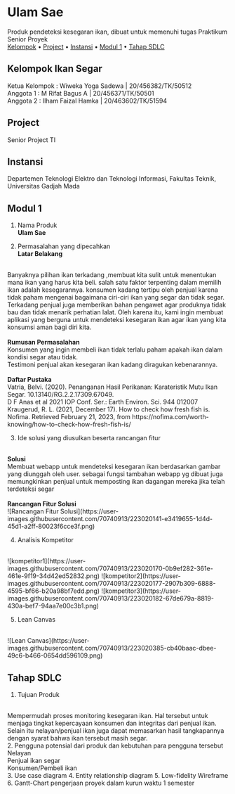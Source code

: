 # Ulam Sae  
Produk pendeteksi kesegaran ikan, dibuat untuk memenuhi tugas Praktikum Senior Proyek <br>
[Kelompok](#kelompok-ikan-segar) • [Project](#project) • [Instansi](#instansi) • [Modul 1](#modul-1) • [Tahap SDLC](#tahap-sdlc)
  
## Kelompok Ikan Segar
Ketua Kelompok : Wiweka Yoga Sadewa | 20/456382/TK/50512 <br>
Anggota 1 : M Rifat Bagus A | 20/456371/TK/50501 <br>
Anggota 2 : Ilham Faizal Hamka | 20/463602/TK/51594 

## Project
Senior Project TI

## Instansi
Departemen Teknologi Elektro dan Teknologi Informasi, Fakultas Teknik, Universitas Gadjah Mada

## Modul 1
1. Nama Produk <br>
<b> Ulam Sae </b>

2. Permasalahan yang dipecahkan <br>
<b> Latar Belakang </b> 
<br> 
Banyaknya pilihan ikan terkadang ,membuat kita sulit untuk menentukan mana ikan yang
harus kita beli. salah satu faktor terpenting dalam memilih ikan adalah kesegarannya.
konsumen kadang tertipu oleh penjual karena tidak paham mengenai bagaimana ciri-ciri
ikan yang segar dan tidak segar. Terkadang penjual juga memberikan bahan pengawet
agar produknya tidak bau dan tidak menarik perhatian lalat. Oleh karena itu, kami ingin
membuat aplikasi yang berguna untuk mendeteksi kesegaran ikan agar ikan yang kita
konsumsi aman bagi diri kita.
<br>
<br>
<b> Rumusan Permasalahan </b> 
<br>
Konsumen yang ingin membeli ikan tidak terlalu paham apakah ikan dalam kondisi
segar atau tidak. <br>
Testimoni penjual akan kesegaran ikan kadang diragukan kebenarannya.
<br>
<br>
<b> Daftar Pustaka </b> 
<br>
Vatria, Belvi. (2020). Penanganan Hasil Perikanan: Karateristik Mutu Ikan Segar.
10.13140/RG.2.2.17309.67049. 
<br>
D F Anas et al 2021 IOP Conf. Ser.: Earth Environ. Sci. 944 012007
<br>
Kraugerud, R. L. (2021, December 17). How to check how fresh fish is. Nofima.
Retrieved February 21, 2023, from
https://nofima.com/worth-knowing/how-to-check-how-fresh-fish-is/

3. Ide solusi yang diusulkan beserta rancangan fitur
<br>
<b> Solusi </b> 
<br> 
Membuat webapp untuk mendeteksi kesegaran ikan berdasarkan gambar yang diunggah
oleh user. sebagai fungsi tambahan webapp yg dibuat juga memungkinkan penjual untuk
memposting ikan dagangan mereka jika telah terdeteksi segar
<br>
<br>
<b> Rancangan Fitur Solusi </b>
<br>
![Rancangan Fitur Solusi](https://user-images.githubusercontent.com/70740913/223020141-e3419655-1d4d-45d1-a2ff-80023f6cce3f.png)

4. Analisis Kompetitor 
<br>
![kompetitor1](https://user-images.githubusercontent.com/70740913/223020170-0b9ef282-361e-461e-9f19-34d42ed52832.png)
![kompetitor2](https://user-images.githubusercontent.com/70740913/223020177-2907b309-6888-4595-bf66-b20a98bf7edd.png)
![kompetitor3](https://user-images.githubusercontent.com/70740913/223020182-67de679a-8819-430a-bef7-94aa7e00c3b1.png)

5. Lean Canvas
<br>
![Lean Canvas](https://user-images.githubusercontent.com/70740913/223020385-cb40baac-dbee-49c6-b466-0654dd596109.png)

## Tahap SDLC
1. Tujuan Produk 
<br>
Mempermudah proses monitoring kesegaran ikan. Hal tersebut untuk menjaga tingkat kepercayaan konsumen dan integritas dari penjual ikan. Selain itu nelayan/penjual ikan juga dapat memasarkan hasil tangkapannya dengan syarat bahwa ikan tersebut masih segar.
<br>
2. Pengguna potensial dari produk dan kebutuhan para pengguna tersebut
<br>
Nelayan <br>
Penjual ikan segar <br>
Konsumen/Pembeli ikan
<br>
3. Use case diagram
4. Entity relationship diagram
5. Low-fidelity Wireframe
6. Gantt-Chart pengerjaan proyek dalam kurun waktu 1 semester



